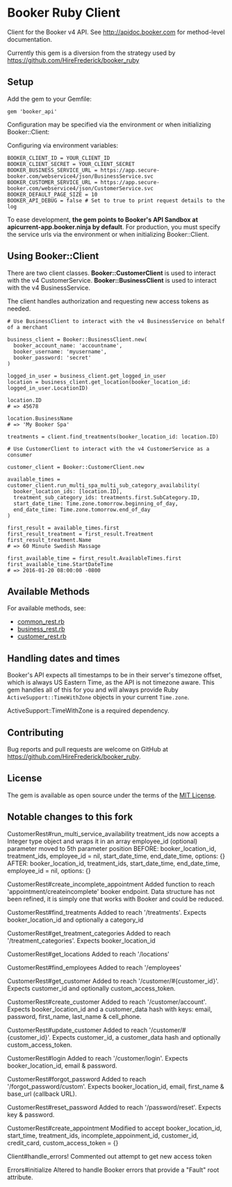 # Booker Ruby Client

Client for the Booker v4 API. See http://apidoc.booker.com for method-level documentation.

Currently this gem is a diversion from the strategy used by https://github.com/HireFrederick/booker_ruby

## Setup

Add the gem to your Gemfile:

`gem 'booker_api'`

Configuration may be specified via the environment or when initializing Booker::Client:

Configuring via environment variables:
```
BOOKER_CLIENT_ID = YOUR_CLIENT_ID
BOOKER_CLIENT_SECRET = YOUR_CLIENT_SECRET
BOOKER_BUSINESS_SERVICE_URL = https://app.secure-booker.com/webservice4/json/BusinessService.svc
BOOKER_CUSTOMER_SERVICE_URL = https://app.secure-booker.com/webservice4/json/CustomerService.svc
BOOKER_DEFAULT_PAGE_SIZE = 10
BOOKER_API_DEBUG = false # Set to true to print request details to the log
```

To ease development, **the gem points to Booker's API Sandbox at apicurrent-app.booker.ninja by default**. For production, you must specify the service urls via the environment or when initializing Booker::Client.

## Using Booker::Client

There are two client classes. **Booker::CustomerClient** is used to interact with the v4 CustomerService. **Booker::BusinessClient** is used to interact with the v4 BusinessService.

The client handles authorization and requesting new access tokens as needed.

```
# Use BusinessClient to interact with the v4 BusinessService on behalf of a merchant

business_client = Booker::BusinessClient.new(
  booker_account_name: 'accountname',
  booker_username: 'myusername',
  booker_password: 'secret'
)

logged_in_user = business_client.get_logged_in_user
location = business_client.get_location(booker_location_id: logged_in_user.LocationID)

location.ID
# => 45678

location.BusinessName
# => 'My Booker Spa'

treatments = client.find_treatments(booker_location_id: location.ID)

# Use CustomerClient to interact with the v4 CustomerService as a consumer

customer_client = Booker::CustomerClient.new

available_times = customer_client.run_multi_spa_multi_sub_category_availability(
  booker_location_ids: [location.ID],
  treatment_sub_category_ids: treatments.first.SubCategory.ID,
  start_date_time: Time.zone.tomorrow.beginning_of_day,
  end_date_time: Time.zone.tomorrow.end_of_day
)

first_result = available_times.first
first_result_treatment = first_result.Treatment
first_result_treatment.Name
# => 60 Minute Swedish Massage

first_available_time = first_result.AvailableTimes.first
first_available_time.StartDateTime
# => 2016-01-20 08:00:00 -0800
```

## Available Methods

For available methods, see:
* [common_rest.rb](lib/booker/common_rest.rb)
* [business_rest.rb](lib/booker/business_rest.rb)
* [customer_rest.rb](lib/booker/customer_rest.rb)

## Handling dates and times

Booker's API expects all timestamps to be in their server's timezone offset, which is always US Eastern Time, as the API is not timezone aware. This gem handles all of this for you and will always provide Ruby `ActiveSupport::TimeWithZone` objects in your current `Time.zone`.

ActiveSupport::TimeWithZone is a required dependency.

## Contributing

Bug reports and pull requests are welcome on GitHub at https://github.com/HireFrederick/booker_ruby.

## License

The gem is available as open source under the terms of the [MIT License](http://opensource.org/licenses/MIT).


## Notable changes to this fork

CustomerRest#run_multi_service_availability
treatment_ids now accepts a Integer type object and wraps it in an array
employee_id (optional) parameter moved to 5th parameter position
BEFORE: booker_location_id, treatment_ids, employee_id = nil, start_date_time, end_date_time, options: {}
AFTER: booker_location_id, treatment_ids, start_date_time, end_date_time, employee_id = nil, options: {}

CustomerRest#create_incomplete_appointment
Added function to reach 'appointment/createincomplete' booker endpoint. Data structure has not been refined, it is simply one that works with Booker and could be reduced.

CustomerRest#find_treatments
Added to reach '/treatments'. Expects booker_location_id and optionally a category_id

CustomerRest#get_treatment_categories
Added to reach '/treatment_categories'. Expects booker_location_id

CustomerRest#get_locations
Added to reach '/locations'

CustomerRest#find_employees
Added to reach '/employees'

CustomerRest#get_customer
Added to reach '/customer/#{customer_id}'. Expects customer_id and optionally custom_access_token.

CustomerRest#create_customer
Added to reach '/customer/account'. Expects booker_location_id and a customer_data hash with keys: email, password, first_name, last_name & cell_phone.

CustomerRest#update_customer
Added to reach '/customer/#{customer_id}'. Expects customer_id, a customer_data hash and optionally custom_access_token.

CustomerRest#login
Added to reach '/customer/login'. Expects booker_location_id, email & password.

CustomerRest#forgot_password
Added to reach '/forgot_password/custom'. Expects booker_location_id, email, first_name & base_url (callback URL).

CustomerRest#reset_password
Added to reach '/password/reset'. Expects key & password.

CustomerRest#create_appointment
Modified to accept booker_location_id, start_time, treatment_ids, incomplete_appoinment_id, customer_id, credit_card, custom_access_token = {}

Client#handle_errors!
Commented out attempt to get new access token

Errors#initialize
Altered to handle Booker errors that provide a "Fault" root attribute.
